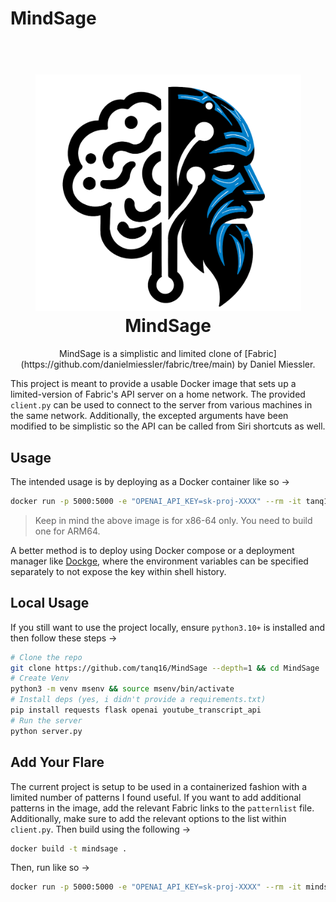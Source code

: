 # MindSage

<h1 align="center">
  <br>
  <img src=".github/logo.png" alt="MS" width="425"></a>
  <br>MindSage<br>
</h1>

<p align="center">MindSage is a simplistic and limited clone of [Fabric](https://github.com/danielmiessler/fabric/tree/main) by Daniel Miessler.</p>

This project is meant to provide a usable Docker image that sets up a limited-version of Fabric's API server on a home network. The provided `client.py` can be used to connect to the server from various machines in the same network. Additionally, the excepted arguments have been modified to be simplistic so the API can be called from Siri shortcuts as well.

## Usage

The intended usage is by deploying as a Docker container like so &rarr;

```bash
docker run -p 5000:5000 -e "OPENAI_API_KEY=sk-proj-XXXX" --rm -it tanq16/mindsage:latest
```

> Keep in mind the above image is for x86-64 only. You need to build one for ARM64.

A better method is to deploy using Docker compose or a deployment manager like [Dockge](https://github.com/louislam/dockge), where the environment variables can be specified separately to not expose the key within shell history.

## Local Usage

If you still want to use the project locally, ensure `python3.10+` is installed and then follow these steps &rarr;

```bash
# Clone the repo
git clone https://github.com/tanq16/MindSage --depth=1 && cd MindSage
# Create Venv
python3 -m venv msenv && source msenv/bin/activate
# Install deps (yes, i didn't provide a requirements.txt)
pip install requests flask openai youtube_transcript_api
# Run the server
python server.py
```

## Add Your Flare

The current project is setup to be used in a containerized fashion with a limited number of patterns I found useful. If you want to add additional patterns in the image, add the relevant Fabric links to the `patternlist` file. Additionally, make sure to add the relevant options to the list within `client.py`. Then build using the following &rarr;

```bash
docker build -t mindsage .
```

Then, run like so &rarr;

```bash
docker run -p 5000:5000 -e "OPENAI_API_KEY=sk-proj-XXXX" --rm -it mindsage
```
